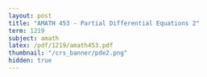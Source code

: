 ```yaml
---
layout: post
title: "AMATH 453 - Partial Differential Equations 2"
term: 1219
subject: amath
latex: /pdf/1219/amath453.pdf
thumbnail: "/crs_banner/pde2.png"
hidden: true
---
```

